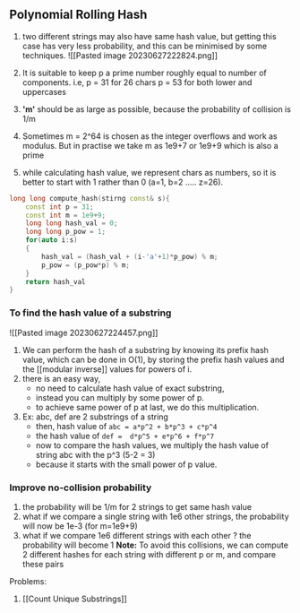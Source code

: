 ## Polynomial Rolling Hash

1. two different strings may also have same hash value, but getting this case has very less probability, and this can be minimised by some techniques.
![[Pasted image 20230627222824.png]]

2. It is suitable to keep p a prime number roughly equal to number of components.
   i.e, p = 31 for 26 chars
	     p = 53 for both lower and uppercases
3. **'m'** should be as large as possible, because the probability of collision is 1/m
4. Sometimes m = 2^64 is chosen as the integer overflows and work as modulus. But in practise we take m as 1e9+7 or 1e9+9 which is also a prime
5. while calculating hash value, we represent chars as numbers, so it is better to start with 1 rather than 0 (a=1, b=2 ..... z=26).
```cpp
long long compute_hash(stirng const& s){
	const int p = 31;
	const int m = 1e9+9;
	long long hash_val = 0;
	long long p_pow = 1;
	for(auto i:s)
	{
		hash_val = (hash_val + (i-'a'+1)*p_pow) % m;
		p_pow = (p_pow*p) % m;
	}
	return hash_val
}
```


### To find the hash value of a substring
![[Pasted image 20230627224457.png]]

1. We can perform the hash of a substring by knowing its prefix hash value, which can be done in O(1), by storing the prefix hash values and the [[modular inverse]] values for powers of i.
2. there is an easy way,
   - no need to calculate hash value of exact substring,
   - instead you can multiply by some power of p.
   - to achieve same power of p at last, we do this multiplication.
3. Ex: abc, def are 2 substrings of a string
   - then, hash value of `abc = a*p^2 + b*p^3 + c*p^4`
   - the hash value of `def =  d*p^5 + e*p^6 + f*p^7`
   - now to compare the hash values, we multiply the hash value of string abc with the p^3 (5-2 = 3)
   - because it starts with the small power of p value.

### Improve no-collision probability
1. the probability will be 1/m for 2 strings to get same hash value
2. what if we compare a single string with 1e6 other strings, the probability will now be 1e-3 (for m=1e9+9)
3. what if we compare 1e6 different strings with each other ?
   the probability will become 1
**Note:**
To avoid this collisions, we can compute 2 different hashes for each string with different p or m, and compare these pairs

Problems:
1. [[Count Unique Substrings]]
